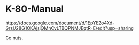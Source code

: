 # K-80-Manual
https://docs.google.com/document/d/1EpYE2o4Xd-GrsU28G1OKAjsjQMnCvLTBQPNMJBqtR-E/edit?usp=sharing

Go nuts.
